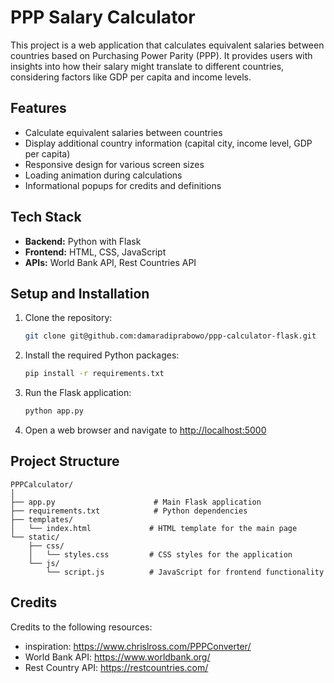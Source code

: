 # PPP Salary Calculator
This project is a web application that calculates equivalent salaries between countries based on Purchasing Power Parity (PPP). It provides users with insights into how their salary might translate to different countries, considering factors like GDP per capita and income levels.

## Features
- Calculate equivalent salaries between countries
- Display additional country information (capital city, income level, GDP per capita)
- Responsive design for various screen sizes
- Loading animation during calculations
- Informational popups for credits and definitions

## Tech Stack
- **Backend:** Python with Flask
- **Frontend:** HTML, CSS, JavaScript
- **APIs:** World Bank API, Rest Countries API

## Setup and Installation
1. Clone the repository:
   ```bash
   git clone git@github.com:damaradiprabowo/ppp-calculator-flask.git
   ``` 
2. Install the required Python packages:
   ```bash
   pip install -r requirements.txt
   ```
3. Run the Flask application:
   ```bash
   python app.py
   ```
4. Open a web browser and navigate to [http://localhost:5000](http://localhost:5000)

## Project Structure
```
PPPCalculator/
│
├── app.py                      # Main Flask application
├── requirements.txt            # Python dependencies
├── templates/
│   └── index.html             # HTML template for the main page
└── static/
    ├── css/
    │   └── styles.css         # CSS styles for the application
    └── js/
        └── script.js          # JavaScript for frontend functionality
```

## Credits
Credits to the following resources:
- inspiration: https://www.chrislross.com/PPPConverter/
- World Bank API: https://www.worldbank.org/
- Rest Country API: https://restcountries.com/